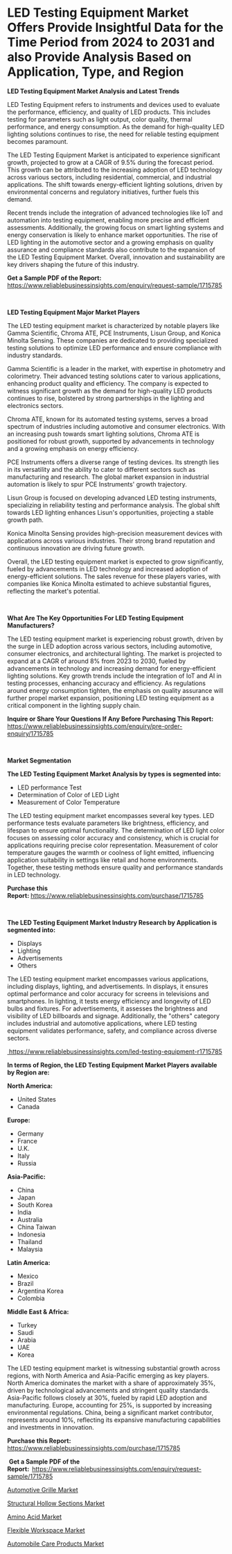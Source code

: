 <p><h1>LED Testing Equipment Market Offers Provide Insightful Data for the Time Period from 2024 to 2031 and also Provide Analysis Based on Application, Type, and Region</h1></p><p><strong>LED Testing Equipment Market Analysis and Latest Trends</strong></p>
<p><p>LED Testing Equipment refers to instruments and devices used to evaluate the performance, efficiency, and quality of LED products. This includes testing for parameters such as light output, color quality, thermal performance, and energy consumption. As the demand for high-quality LED lighting solutions continues to rise, the need for reliable testing equipment becomes paramount.</p><p>The LED Testing Equipment Market is anticipated to experience significant growth, projected to grow at a CAGR of 9.5% during the forecast period. This growth can be attributed to the increasing adoption of LED technology across various sectors, including residential, commercial, and industrial applications. The shift towards energy-efficient lighting solutions, driven by environmental concerns and regulatory initiatives, further fuels this demand.</p><p>Recent trends include the integration of advanced technologies like IoT and automation into testing equipment, enabling more precise and efficient assessments. Additionally, the growing focus on smart lighting systems and energy conservation is likely to enhance market opportunities. The rise of LED lighting in the automotive sector and a growing emphasis on quality assurance and compliance standards also contribute to the expansion of the LED Testing Equipment Market. Overall, innovation and sustainability are key drivers shaping the future of this industry.</p></p>
<p><strong>Get a Sample PDF of the Report:&nbsp;</strong> <a href="https://www.reliablebusinessinsights.com/enquiry/request-sample/1715785?utm_campaign=57&utm_medium=2&utm_source=Github&utm_content=ia&utm_term=15112024&utm_id=led-testing-equipment">https://www.reliablebusinessinsights.com/enquiry/request-sample/1715785</a></p>
<p>&nbsp;</p>
<p><strong>LED Testing Equipment Major Market Players</strong></p>
<p><p>The LED testing equipment market is characterized by notable players like Gamma Scientific, Chroma ATE, PCE Instruments, Lisun Group, and Konica Minolta Sensing. These companies are dedicated to providing specialized testing solutions to optimize LED performance and ensure compliance with industry standards.</p><p>Gamma Scientific is a leader in the market, with expertise in photometry and colorimetry. Their advanced testing solutions cater to various applications, enhancing product quality and efficiency. The company is expected to witness significant growth as the demand for high-quality LED products continues to rise, bolstered by strong partnerships in the lighting and electronics sectors.</p><p>Chroma ATE, known for its automated testing systems, serves a broad spectrum of industries including automotive and consumer electronics. With an increasing push towards smart lighting solutions, Chroma ATE is positioned for robust growth, supported by advancements in technology and a growing emphasis on energy efficiency.</p><p>PCE Instruments offers a diverse range of testing devices. Its strength lies in its versatility and the ability to cater to different sectors such as manufacturing and research. The global market expansion in industrial automation is likely to spur PCE Instruments' growth trajectory.</p><p>Lisun Group is focused on developing advanced LED testing instruments, specializing in reliability testing and performance analysis. The global shift towards LED lighting enhances Lisun's opportunities, projecting a stable growth path.</p><p>Konica Minolta Sensing provides high-precision measurement devices with applications across various industries. Their strong brand reputation and continuous innovation are driving future growth.</p><p>Overall, the LED testing equipment market is expected to grow significantly, fueled by advancements in LED technology and increased adoption of energy-efficient solutions. The sales revenue for these players varies, with companies like Konica Minolta estimated to achieve substantial figures, reflecting the market's potential.</p></p>
<p>&nbsp;</p>
<p><strong>What Are The Key Opportunities For LED Testing Equipment Manufacturers?</strong></p>
<p><p>The LED testing equipment market is experiencing robust growth, driven by the surge in LED adoption across various sectors, including automotive, consumer electronics, and architectural lighting. The market is projected to expand at a CAGR of around 8% from 2023 to 2030, fueled by advancements in technology and increasing demand for energy-efficient lighting solutions. Key growth trends include the integration of IoT and AI in testing processes, enhancing accuracy and efficiency. As regulations around energy consumption tighten, the emphasis on quality assurance will further propel market expansion, positioning LED testing equipment as a critical component in the lighting supply chain.</p></p>
<p><strong>Inquire or Share Your Questions If Any Before Purchasing This Report:</strong> <a href="https://www.reliablebusinessinsights.com/enquiry/pre-order-enquiry/1715785?utm_campaign=57&utm_medium=2&utm_source=Github&utm_content=ia&utm_term=15112024&utm_id=led-testing-equipment">https://www.reliablebusinessinsights.com/enquiry/pre-order-enquiry/1715785</a></p>
<p>&nbsp;</p>
<p><strong>Market Segmentation</strong></p>
<p><strong>The LED Testing Equipment Market Analysis by types is segmented into:</strong></p>
<p><ul><li>LED performance Test</li><li>Determination of Color of LED Light</li><li>Measurement of Color Temperature</li></ul></p>
<p><p>The LED testing equipment market encompasses several key types. LED performance tests evaluate parameters like brightness, efficiency, and lifespan to ensure optimal functionality. The determination of LED light color focuses on assessing color accuracy and consistency, which is crucial for applications requiring precise color representation. Measurement of color temperature gauges the warmth or coolness of light emitted, influencing application suitability in settings like retail and home environments. Together, these testing methods ensure quality and performance standards in LED technology.</p></p>
<p><strong>Purchase this Report:&nbsp;</strong><a href="https://www.reliablebusinessinsights.com/purchase/1715785?utm_campaign=57&utm_medium=2&utm_source=Github&utm_content=ia&utm_term=15112024&utm_id=led-testing-equipment">https://www.reliablebusinessinsights.com/purchase/1715785</a></p>
<p>&nbsp;</p>
<p><strong>The LED Testing Equipment Market Industry Research by Application is segmented into:</strong></p>
<p><ul><li>Displays</li><li>Lighting</li><li>Advertisements</li><li>Others</li></ul></p>
<p><p>The LED testing equipment market encompasses various applications, including displays, lighting, and advertisements. In displays, it ensures optimal performance and color accuracy for screens in televisions and smartphones. In lighting, it tests energy efficiency and longevity of LED bulbs and fixtures. For advertisements, it assesses the brightness and visibility of LED billboards and signage. Additionally, the "others" category includes industrial and automotive applications, where LED testing equipment validates performance, safety, and compliance across diverse sectors.</p></p>
<p><a href="https://www.reliablebusinessinsights.com/led-testing-equipment-r1715785?utm_campaign=57&utm_medium=2&utm_source=Github&utm_content=ia&utm_term=15112024&utm_id=led-testing-equipment">&nbsp;https://www.reliablebusinessinsights.com/led-testing-equipment-r1715785</a></p>
<p><strong>In terms of Region, the LED Testing Equipment Market Players available by Region are:</strong></p>
<p>
    <p> <strong> North America: </strong>
        <ul>
            <li>United States</li>
            <li>Canada</li>
        </ul>
        </p> 
    <p> <strong> Europe: </strong>
        <ul>
            <li>Germany</li>
            <li>France</li>
            <li>U.K.</li>
            <li>Italy</li>
            <li>Russia</li>
        </ul>
        </p> 
    <p> <strong> Asia-Pacific: </strong>
        <ul>
            <li>China</li>
            <li>Japan</li>
            <li>South Korea</li>
            <li>India</li>
            <li>Australia</li>
            <li>China Taiwan</li>
            <li>Indonesia</li>
            <li>Thailand</li>
            <li>Malaysia</li>
        </ul>
        </p> 
    <p> <strong> Latin America: </strong>
        <ul>
            <li>Mexico</li>
            <li>Brazil</li>
            <li>Argentina Korea</li>
            <li>Colombia</li>
        </ul>
        </p> 
    <p> <strong> Middle East & Africa: </strong>
        <ul>
            <li>Turkey</li>
            <li>Saudi</li>
            <li>Arabia</li>
            <li>UAE</li>
            <li>Korea</li>
        </ul>
    </p>
    </p>
<p><p>The LED testing equipment market is witnessing substantial growth across regions, with North America and Asia-Pacific emerging as key players. North America dominates the market with a share of approximately 35%, driven by technological advancements and stringent quality standards. Asia-Pacific follows closely at 30%, fueled by rapid LED adoption and manufacturing. Europe, accounting for 25%, is supported by increasing environmental regulations. China, being a significant market contributor, represents around 10%, reflecting its expansive manufacturing capabilities and investments in innovation.</p></p>
<p><strong>Purchase this Report: </strong><a href="https://www.reliablebusinessinsights.com/purchase/1715785?utm_campaign=57&utm_medium=2&utm_source=Github&utm_content=ia&utm_term=15112024&utm_id=led-testing-equipment">https://www.reliablebusinessinsights.com/purchase/1715785</a></p>
<p>&nbsp;<strong>Get a Sample PDF of the Report:&nbsp;&nbsp;</strong><a href="https://www.reliablebusinessinsights.com/enquiry/request-sample/1715785?utm_campaign=57&utm_medium=2&utm_source=Github&utm_content=ia&utm_term=15112024&utm_id=led-testing-equipment">https://www.reliablebusinessinsights.com/enquiry/request-sample/1715785</a></p>
<p><strong></strong></p>
<p><p><a href="https://www.linkedin.com/pulse/regulatory-landscape-its-influence-global-automotive-grille-market-bgi2e?utm_campaign=57&utm_medium=2&utm_source=Github&utm_content=ia&utm_term=15112024&utm_id=led-testing-equipment">Automotive Grille Market</a></p><p><a href="https://github.com/AnnDiaz698/Market-Research-Report-List-1/blob/main/structural-hollow-sections-market.md?utm_campaign=57&utm_medium=2&utm_source=Github&utm_content=ia&utm_term=15112024&utm_id=led-testing-equipment">Structural Hollow Sections Market</a></p><p><a href="https://github.com/NargisHussain75/Market-Research-Report-List-1/blob/main/amino-acid-market.md?utm_campaign=57&utm_medium=2&utm_source=Github&utm_content=ia&utm_term=15112024&utm_id=led-testing-equipment">Amino Acid Market</a></p><p><a href="https://issuu.com/reportprime-2/docs/flexible-workspace-market-size-2030_07ad2e54d5856b?utm_campaign=57&utm_medium=2&utm_source=Github&utm_content=ia&utm_term=15112024&utm_id=led-testing-equipment">Flexible Workspace Market</a></p><p><a href="https://www.linkedin.com/pulse/automobile-care-products-industry-sector-new-technologies-s8khf?utm_campaign=57&utm_medium=2&utm_source=Github&utm_content=ia&utm_term=15112024&utm_id=led-testing-equipment">Automobile Care Products Market</a></p></p>